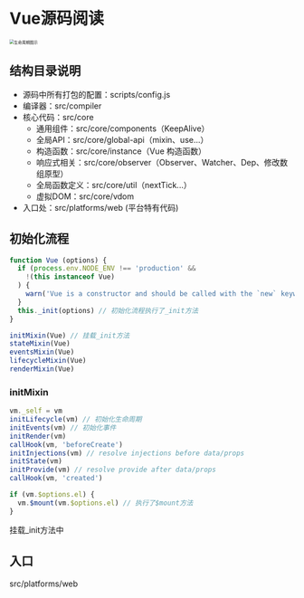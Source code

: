 # Vue源码阅读

<img src="https://cn.vuejs.org/images/lifecycle.png" alt="生命周期图示" style="zoom: 50%;" />

## 结构目录说明

- 源码中所有打包的配置：scripts/config.js
- 编译器：src/compiler
- 核心代码：src/core
  - 通用组件：src/core/components（KeepAlive）
  - 全局API：src/core/global-api（mixin、use...）
  - 构造函数：src/core/instance（Vue 构造函数）
  - 响应式相关：src/core/observer（Observer、Watcher、Dep、修改数组原型）
  - 全局函数定义：src/core/util（nextTick...）
  - 虚拟DOM：src/core/vdom
- 入口处：src/platforms/web (平台特有代码)



## 初始化流程

```js
function Vue (options) {
  if (process.env.NODE_ENV !== 'production' &&
    !(this instanceof Vue)
  ) {
    warn('Vue is a constructor and should be called with the `new` keyword')
  }
  this._init(options) // 初始化流程执行了_init方法
}

initMixin(Vue) // 挂载_init方法
stateMixin(Vue)
eventsMixin(Vue)
lifecycleMixin(Vue)
renderMixin(Vue)
```

### initMixin

```js
vm._self = vm
initLifecycle(vm) // 初始化生命周期
initEvents(vm) // 初始化事件
initRender(vm)
callHook(vm, 'beforeCreate')
initInjections(vm) // resolve injections before data/props
initState(vm)
initProvide(vm) // resolve provide after data/props
callHook(vm, 'created')

if (vm.$options.el) {
  vm.$mount(vm.$options.el) // 执行了$mount方法
}
```



挂载_init方法中



## 入口

src/platforms/web

